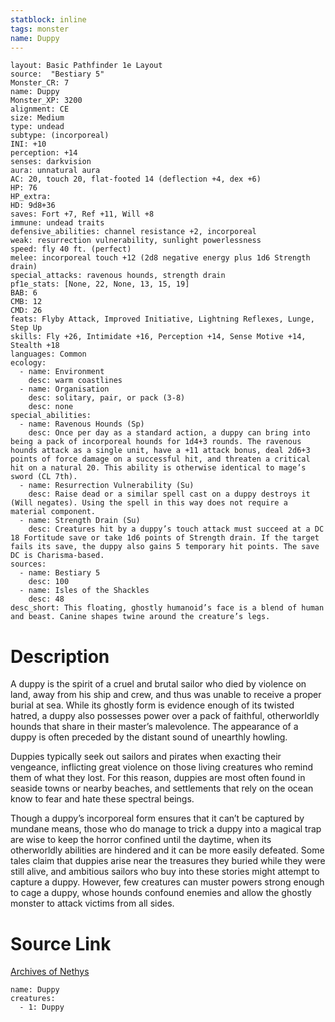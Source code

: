 ```yaml
---
statblock: inline
tags: monster
name: Duppy
---
```

```statblock
layout: Basic Pathfinder 1e Layout
source:  "Bestiary 5"
Monster_CR: 7
name: Duppy
Monster_XP: 3200
alignment: CE
size: Medium
type: undead
subtype: (incorporeal)
INI: +10
perception: +14
senses: darkvision
aura: unnatural aura
AC: 20, touch 20, flat-footed 14 (deflection +4, dex +6)
HP: 76
HP_extra: 
HD: 9d8+36
saves: Fort +7, Ref +11, Will +8
immune: undead traits
defensive_abilities: channel resistance +2, incorporeal
weak: resurrection vulnerability, sunlight powerlessness
speed: fly 40 ft. (perfect)
melee: incorporeal touch +12 (2d8 negative energy plus 1d6 Strength drain)
special_attacks: ravenous hounds, strength drain
pf1e_stats: [None, 22, None, 13, 15, 19]
BAB: 6
CMB: 12
CMD: 26
feats: Flyby Attack, Improved Initiative, Lightning Reflexes, Lunge, Step Up
skills: Fly +26, Intimidate +16, Perception +14, Sense Motive +14, Stealth +18
languages: Common
ecology:
  - name: Environment
    desc: warm coastlines
  - name: Organisation
    desc: solitary, pair, or pack (3-8)
    desc: none
special_abilities:
  - name: Ravenous Hounds (Sp)
    desc: Once per day as a standard action, a duppy can bring into being a pack of incorporeal hounds for 1d4+3 rounds. The ravenous hounds attack as a single unit, have a +11 attack bonus, deal 2d6+3 points of force damage on a successful hit, and threaten a critical hit on a natural 20. This ability is otherwise identical to mage’s sword (CL 7th).
  - name: Resurrection Vulnerability (Su)
    desc: Raise dead or a similar spell cast on a duppy destroys it (Will negates). Using the spell in this way does not require a material component.
  - name: Strength Drain (Su)
    desc: Creatures hit by a duppy’s touch attack must succeed at a DC 18 Fortitude save or take 1d6 points of Strength drain. If the target fails its save, the duppy also gains 5 temporary hit points. The save DC is Charisma-based.
sources:
  - name: Bestiary 5
    desc: 100
  - name: Isles of the Shackles
    desc: 48
desc_short: This floating, ghostly humanoid’s face is a blend of human and beast. Canine shapes twine around the creature’s legs.
```
# Description
A duppy is the spirit of a cruel and brutal sailor who died by violence on land, away from his ship and crew, and thus was unable to receive a proper burial at sea. While its ghostly form is evidence enough of its twisted hatred, a duppy also possesses power over a pack of faithful, otherworldly hounds that share in their master’s malevolence. The appearance of a duppy is often preceded by the distant sound of unearthly howling.

Duppies typically seek out sailors and pirates when exacting their vengeance, inflicting great violence on those living creatures who remind them of what they lost. For this reason, duppies are most often found in seaside towns or nearby beaches, and settlements that rely on the ocean know to fear and hate these spectral beings.

Though a duppy’s incorporeal form ensures that it can’t be captured by mundane means, those who do manage to trick a duppy into a magical trap are wise to keep the horror confined until the daytime, when its otherworldly abilities are hindered and it can be more easily defeated. Some tales claim that duppies arise near the treasures they buried while they were still alive, and ambitious sailors who buy into these stories might attempt to capture a duppy. However, few creatures can muster powers strong enough to cage a duppy, whose hounds confound enemies and allow the ghostly monster to attack victims from all sides.
# Source Link
[Archives of Nethys](https://aonprd.com/MonsterDisplay.aspx?ItemName=Duppy)
```encounter-table
name: Duppy
creatures:
  - 1: Duppy
```
